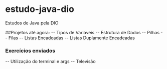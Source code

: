 # estudo-java-dio
Estudos de Java pela DIO

##Projetos até agora:
-- Tipos de Variáveis
-- Estrutura de Dados
-- Pilhas
-- Filas
-- Listas Encadeadas
-- Listas Duplamente Encadeadas

### Exercícios enviados
-- Utilização do terminal e args
-- Televisão

